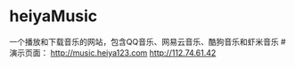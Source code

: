 # heiyaMusic
一个播放和下载音乐的网站，包含QQ音乐、网易云音乐、酷狗音乐和虾米音乐
#演示页面：
http://music.heiya123.com
http://112.74.61.42
